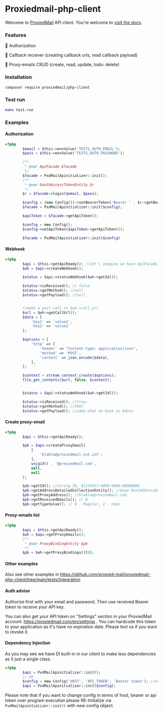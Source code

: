 # Proxiedmail-php-client

Welcome to [ProxiedMail](https://proxiedmail.com) API client.
You're welcome to [visit the docs](https://docs.proxiedmail.com).

### Features

🔴 Authorization

🔴 Callback receiver (creating callback urls, read callback payload)

🔴 Proxy-emails CRUD (create, read, update, todo: delete)


### Installation

```bash
composer require proxiedmail/php-client
```

### Test run

```bash
make test-run
```


### Examples


#### Authorization

```php
<?php
        $email = $this->envValue('TESTS_AUTH_EMAIL');
        $pass = $this->envValue('TESTS_AUTH_PASSWORD');

        /**
         * @var ApiFacade $facade
         */
        $facade = PxdMailApinitializer::init();
        /**
         * @var OauthAccessTokenEntity $r
         */
        $r = $facade->login($email, $pass);

        $config = (new Config())->setBearerToken('Bearer ' . $r->getBearerToken());
        $facade = PxdMailApinitializer::init($config);

        $apiToken = $facade->getApiToken();

        $config = new Config();
        $config->setApiToken($apiToken->getApiToken());

        $facade = PxdMailApinitializer::init($config)
```

#### Webhook

```php
<?php
        $api = $this->getApiReady(); //let's imagine we have ApiFacade here 
        $wh = $api->createWebhook();

        $status = $api->statusWebhook($wh->getId());

        $status->isReceived(); // false
        $status->getMethod(); //null
        $status->getPayload(); //null


        //make a post call to $wh->call_url
        $url = $wh->getCallUrl();
        $data = [
            'key1' => 'value1',
            'key2' => 'value2'
        ];

        $options = [
            'http' => [
                'header' => "Content-type: application/json",
                'method' => 'POST',
                'content' => json_encode($data),
            ],
        ];

        $context = stream_context_create($options);
        file_get_contents($url, false, $context);


        $status = $api->statusWebhook($wh->getId());

        $status->isReceived(); //true;
        $status->getMethod(); //POST
        $status->getPayload(); //same what we have in $data
```



#### Create proxy-email

```php
<?php
        $api = $this->getApiReady();

        $pb = $api->createProxyEmail(
            [
                'blabla@proxiedmail-int.int',
            ],
            uniqid() . '@proxiedmail.com',
            null,
            null
        );

        $pb->getId(); //string ID, A1131D57-6000-0000-00000BAE
        $pb->getAddressDetailedCollectionEntity(); //@see RealAddressDetailedCollectionEntity::class
        $pb->getProxyAddress(); //blabla@proxiedmail.com
        $pb->getReceivedEmails(); // 0
        $pb->getTypeValue(); // 0 - Regular, 1 - news
```


#### Proxy-emails list

```php
<?php
        $api = $this->getApiReady();
        $wh = $api->getProxyEmails();
        /**
         * @var ProxyBindingEntity $pb
         */
        $pb = $wh->getProxyBindings()[0];
```


#### Other examples

Also see other examples in https://github.com/proxied-mail/proxiedmail-php-client/tree/main/tests/Integration

#### Auth advise

Authorize first with your email and password.
Then use received Bearer token to receive your API key.

You can also get your API token on "Settings" section in your ProxiedMail account: https://proxiedmail.com/en/settings .
You can hardcode this token to your application as it's have no expiration date.
Please text us if you want to revoke it.

#### Dependency Injection

As you may see we have DI built-in in our client to make less dependencies as it just a single class.


```php
<?php
        $api = PxdMailApinitializer::init();
        // OR
        $config = new Config('HOST', 'API_TOKEN', 'Bearer token'); //everything nullable
        $api = PxdMailApinitializer::init($config);
```

Please note that if you want to change config in terms of host, bearer or api token over program execution 
please RE-Initialize via `PxdMailApinitializer::init()` with new config object.
